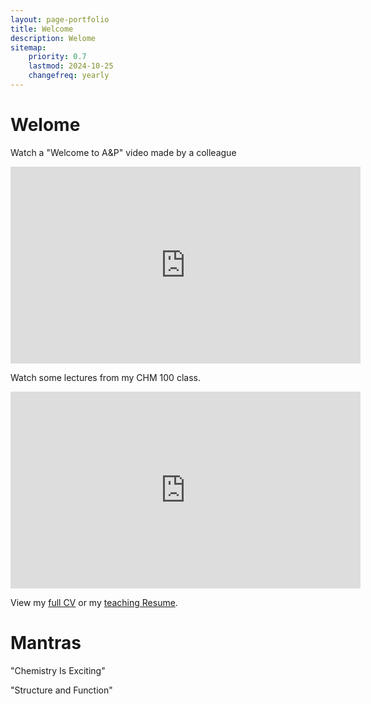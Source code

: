 ```yaml
---
layout: page-portfolio
title: Welcome
description: Welome
sitemap:
    priority: 0.7
    lastmod: 2024-10-25
    changefreq: yearly
---
```


# Welome 

Watch a "Welcome to A&P" video made by a colleague 

<iframe width="560" height="315" src="https://www.youtube.com/embed/mQKptphUSJo?si=HachER6Xay5yj3qZ" title="YouTube video player" frameborder="0" allow="accelerometer; autoplay; clipboard-write; encrypted-media; gyroscope; picture-in-picture; web-share" referrerpolicy="strict-origin-when-cross-origin" allowfullscreen></iframe>

Watch some lectures from my CHM 100 class.

<iframe width="560" height="315" src="https://www.youtube.com/embed/videoseries?si=ogRs3R5niweSTLfr&amp;list=PLNfIROxhN1JCCS7MgLIfV824yAF1Jg3al" title="YouTube video player" frameborder="0" allow="accelerometer; autoplay; clipboard-write; encrypted-media; gyroscope; picture-in-picture; web-share" referrerpolicy="strict-origin-when-cross-origin" allowfullscreen></iframe>

View my [full CV](https://www.raynaharris.com/CV/) or my [teaching Resume](https://www.raynaharris.com/teaching/).

# Mantras

"Chemistry Is Exciting"

"Structure and Function"